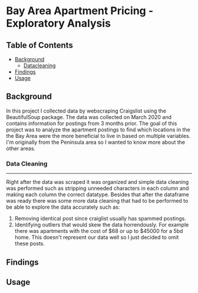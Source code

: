 # Bay Area Apartment Pricing - Exploratory Analysis

## Table of Contents
- [Background](#Background)
  - [Datacleaning](#datacleaning)
- [Findings](#Findings)
- [Usage](#Usage)

<a name="Background"/>

## Background
In this project I collected data by webscraping Craigslist using the BeautifulSoup package. The data was collected on March 2020 and contains information for postings from 3 months prior. The goal of this project was to analyze the apartment postings to find which locations in the the Bay Area were the more beneficial to live in based on multiple variables. I'm originally from the Peninsula area so I wanted to know more about the other areas.

<a name="datacleaning"/>

### Data Cleaning
-----------------------
Right after the data was scraped it was organized and simple data cleaning was performed such as stripping unneeded characters in each column and making each column the correct datatype. Besides that after the dataframe was ready there was some more data cleaning that had to be performed to be able to explore the data accurately such as:
1. Removing identical post since craiglist usually has spammed postings.
2. Identifying outliers that would skew the data horrendously. For example there was apartments with the cost of $68 or up to $45000 for a 5bd home. This doesn't represent our data well so I just decided to omit these posts.

<a name="Findings"/>

## Findings

<a name="Usage"/>

## Usage
